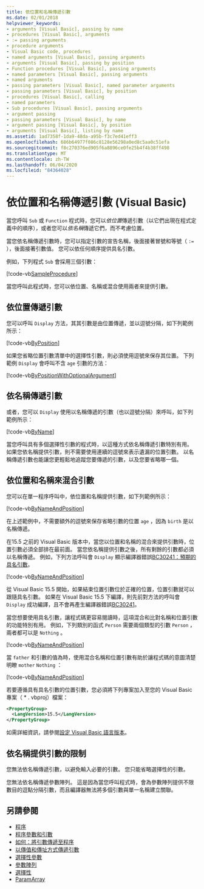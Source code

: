 ```yaml
---
title: 依位置和名稱傳遞引數
ms.date: 02/01/2018
helpviewer_keywords:
- arguments [Visual Basic], passing by name
- procedures [Visual Basic], arguments
- := passing arguments
- procedure arguments
- Visual Basic code, procedures
- named arguments [Visual Basic], passing arguments
- arguments [Visual Basic], passing by position
- Function procedures [Visual Basic], passing arguments
- named parameters [Visual Basic], passing arguments
- named arguments
- passing parameters [Visual Basic], named parameter arguments
- passing parameters [Visual Basic], by position
- procedures [Visual Basic], calling
- named parameters
- Sub procedures [Visual Basic], passing arguments
- argument passing
- passing parameters [Visual Basic], by name
- argument passing [Visual Basic], by position
- arguments [Visual Basic], listing by name
ms.assetid: 1ad7358f-1da9-48da-a95b-f3c7ed41eff3
ms.openlocfilehash: 686b64977f086c8128e56298a0ed8c5aa0c51efa
ms.sourcegitcommit: f8c270376ed905f6a8896ce0fe25b4f4b38ff498
ms.translationtype: MT
ms.contentlocale: zh-TW
ms.lasthandoff: 06/04/2020
ms.locfileid: "84364028"
---
```

# <a name="passing-arguments-by-position-and-by-name-visual-basic"></a>依位置和名稱傳遞引數 (Visual Basic)

當您呼叫 `Sub` 或 `Function` 程式時，您可以*依位置*傳遞引數（以它們出現在程式定義中的順序），或者您可以*依名稱*傳遞它們，而不考慮位置。

當您依名稱傳遞引數時，您可以指定引數的宣告名稱，後面接著冒號和等號（ `:=` ），後面接著引數值。 您可以依任何順序提供具名引數。

例如，下列程式 `Sub` 會採用三個引數：

[!code-vb[SampleProcedure](../../../../../samples/snippets/visualbasic/programming-guide/language-features/passing-named-arguments/module1.vb#1)]

當您呼叫此程式時，您可以依位置、名稱或混合使用兩者來提供引數。

## <a name="passing-arguments-by-position"></a>依位置傳遞引數

您可以呼叫 `Display` 方法，其其引數是由位置傳遞，並以逗號分隔，如下列範例所示：

[!code-vb[ByPosition](../../../../../samples/snippets/visualbasic/programming-guide/language-features/passing-named-arguments/module1.vb#2)]

如果您省略位置引數清單中的選擇性引數，則必須使用逗號來保存其位置。 下列範例 `Display` 會呼叫不含 `age` 引數的方法：

[!code-vb[ByPositionWithOptionalArgument](../../../../../samples/snippets/visualbasic/programming-guide/language-features/passing-named-arguments/module1.vb#3)]

## <a name="passing-arguments-by-name"></a>依名稱傳遞引數

或者，您可以 `Display` 使用以名稱傳遞的引數（也以逗號分隔）來呼叫，如下列範例所示：

[!code-vb[ByName](../../../../../samples/snippets/visualbasic/programming-guide/language-features/passing-named-arguments/module1.vb#4)]

當您呼叫具有多個選擇性引數的程式時，以這種方式依名稱傳遞引數特別有用。 如果您依名稱提供引數，則不需要使用連續的逗號來表示遺漏的位置引數。 以名稱傳遞引數也能讓您更輕鬆地追蹤您要傳遞的引數，以及您要省略哪一個。

## <a name="mixing-arguments-by-position-and-by-name"></a>依位置和名稱來混合引數

您可以在單一程序呼叫中，依位置和名稱提供引數，如下列範例所示：

[!code-vb[ByNameAndPosition](../../../../../samples/snippets/visualbasic/programming-guide/language-features/passing-named-arguments/module1.vb#5)]

在上述範例中，不需要額外的逗號來保存省略引數的位置 `age` ，因為 `birth` 是以名稱傳遞。

在15.5 之前的 Visual Basic 版本中，當您以位置和名稱的混合來提供引數時，位置引數必須全部排在最前面。 當您依名稱提供引數之後，所有剩餘的引數都必須以名稱傳遞。  例如，下列方法呼叫會 `Display` 顯示編譯器錯誤[BC30241：預期的具名引數](../../../misc/bc30241.md)。

[!code-vb[ByNameAndPosition](../../../../../samples/snippets/visualbasic/programming-guide/language-features/passing-named-arguments/module1.vb#6)]

從 Visual Basic 15.5 開始，如果結束位置引數位於正確的位置，位置引數就可以跟隨具名引數。 如果在 Visual Basic 15.5 下編譯，則先前對方法的呼叫會 `Display` 成功編譯，且不會再產生編譯器錯誤[BC30241](../../../misc/bc30241.md)。

當您想要使用具名引數，讓程式碼更容易閱讀時，這項混合和比對名稱和位置引數的功能特別有用。 例如，下列類別的函式 `Person` 需要兩個類型的引數 `Person` ，兩者都可以是 `Nothing` 。

[!code-vb[ByNameAndPosition](../../../../../samples/snippets/visualbasic/programming-guide/language-features/passing-named-arguments/module1.vb#7)]

當 `father` 和引數的值為時，使用混合名稱和位置引數有助於讓程式碼的意圖清楚明瞭 `mother` `Nothing` ：

[!code-vb[ByNameAndPosition](../../../../../samples/snippets/visualbasic/programming-guide/language-features/passing-named-arguments/module1.vb#8)]

若要遵循具有具名引數的位置引數，您必須將下列專案加入至您的 Visual Basic 專案（ \* . vbproj）檔案：

```xml
<PropertyGroup>
  <LangVersion>15.5</LangVersion>
</PropertyGroup>
```

如需詳細資訊，請參閱[設定 Visual Basic 語言版本](../../../language-reference/configure-language-version.md)。

## <a name="restrictions-on-supplying-arguments-by-name"></a>依名稱提供引數的限制

您無法依名稱傳遞引數，以避免輸入必要的引數。 您只能省略選擇性的引數。

您無法依名稱傳遞參數陣列。 這是因為當您呼叫程式時，會為參數陣列提供不限數目的逗點分隔引數，而且編譯器無法將多個引數與單一名稱建立關聯。

## <a name="see-also"></a>另請參閱

- [程序](./index.md)
- [程序參數和引數](./procedure-parameters-and-arguments.md)
- [如何：將引數傳遞至程序](./how-to-pass-arguments-to-a-procedure.md)
- [以傳值和傳址方式傳遞引數](./passing-arguments-by-value-and-by-reference.md)
- [選擇性參數](./optional-parameters.md)
- [參數陣列](./parameter-arrays.md)
- [選擇性](../../../language-reference/modifiers/optional.md)
- [ParamArray](../../../language-reference/modifiers/paramarray.md)
